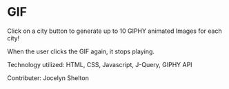 # GIF

Click on a city button to generate up to 10 GIPHY animated Images for each city!

When the user clicks the GIF again, it stops playing.


Technology utilized: HTML, CSS, Javascript, J-Query, GIPHY API

Contributer: Jocelyn Shelton